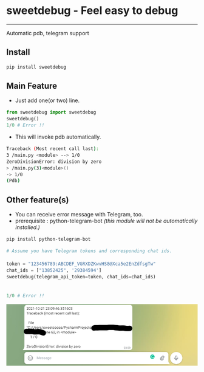 # sweetdebug - Feel easy to debug
---
Automatic pdb, telegram support

## Install
```bash
pip install sweetdebug
```

## Main Feature
- Just add one(or two) line.
```python
from sweetdebug import sweetdebug
sweetdebug()
1/0 # Error !!
```

- This will invoke pdb automatically.

```bash
Traceback (Most recent call last):
3 /main.py <module> --> 1/0
ZeroDivisionError: division by zero
> /main.py(3)<module>()
-> 1/0
(Pdb) 
```


## Other feature(s)
- You can receive error message with Telegram, too.
- prerequisite : python-telegram-bot *(this module will not be automatically installed.)*
```bash
pip install python-telegram-bot
```
```python
# Assume you have Telegram tokens and corresponding chat ids.

token = "123456789:ABCDEF_VGRXDZKwvHS8@Xca5e2EnZdfsgTw"
chat_ids = ["13852425", '29384594']
sweetdebug(telegram_api_token=token, chat_ids=chat_ids)


1/0 # Error !!
```

![img](./resource/telegram_sample.png)